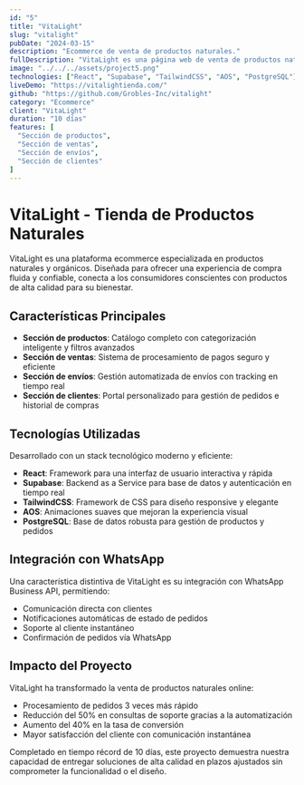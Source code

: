```yaml
---
id: "5"
title: "VitaLight"
slug: "vitalight"
pubDate: "2024-03-15"
description: "Ecommerce de venta de productos naturales."
fullDescription: "VitaLight es una página web de venta de productos naturales, que permite la gestión completa de la carga de productos, y la venta de los mismos, además de la gestión de enviós con integración de whastapp para el contacto con el cliente."
image: "../../../assets/project5.png"
technologies: ["React", "Supabase", "TailwindCSS", "AOS", "PostgreSQL"]
liveDemo: "https://vitalightienda.com/"
github: "https://github.com/Grobles-Inc/vitalight"
category: "Ecommerce"
client: "VitaLight"
duration: "10 días"
features: [
  "Sección de productos",
  "Sección de ventas",
  "Sección de envíos",
  "Sección de clientes"
]
---
```


# VitaLight - Tienda de Productos Naturales

VitaLight es una plataforma ecommerce especializada en productos naturales y orgánicos. Diseñada para ofrecer una experiencia de compra fluida y confiable, conecta a los consumidores conscientes con productos de alta calidad para su bienestar.

## Características Principales

- **Sección de productos**: Catálogo completo con categorización inteligente y filtros avanzados
- **Sección de ventas**: Sistema de procesamiento de pagos seguro y eficiente
- **Sección de envíos**: Gestión automatizada de envíos con tracking en tiempo real
- **Sección de clientes**: Portal personalizado para gestión de pedidos e historial de compras

## Tecnologías Utilizadas

Desarrollado con un stack tecnológico moderno y eficiente:

- **React**: Framework para una interfaz de usuario interactiva y rápida
- **Supabase**: Backend as a Service para base de datos y autenticación en tiempo real
- **TailwindCSS**: Framework de CSS para diseño responsive y elegante
- **AOS**: Animaciones suaves que mejoran la experiencia visual
- **PostgreSQL**: Base de datos robusta para gestión de productos y pedidos

## Integración con WhatsApp

Una característica distintiva de VitaLight es su integración con WhatsApp Business API, permitiendo:

- Comunicación directa con clientes
- Notificaciones automáticas de estado de pedidos
- Soporte al cliente instantáneo
- Confirmación de pedidos vía WhatsApp

## Impacto del Proyecto

VitaLight ha transformado la venta de productos naturales online:

- Procesamiento de pedidos 3 veces más rápido
- Reducción del 50% en consultas de soporte gracias a la automatización
- Aumento del 40% en la tasa de conversión
- Mayor satisfacción del cliente con comunicación instantánea

Completado en tiempo récord de 10 días, este proyecto demuestra nuestra capacidad de entregar soluciones de alta calidad en plazos ajustados sin comprometer la funcionalidad o el diseño.
